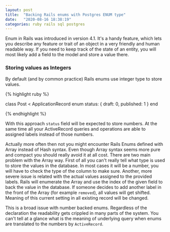 ```yaml
---
layout: post
title:  "Backing Rails enums with Postgres ENUM type"
date:   "2020-08-16 18:38:19"
categories: ruby rails sql postgres
---
```

Enum in Rails was introduced in version 4.1. It's a handy feature, which lets
you describe any feature or trait of an object in a very friendly and human
readable way. If you need to keep track of the state of an entity, you will
most likely add a field to the model and store a value there.

### Storing values as Integers

By default (and by common practice) Rails enums use integer type to store values. 

{% highlight ruby %}

class Post < ApplicationRecord
  enum status: { draft: 0, published: 1 }
end

{% endhighlight %}

With this approach `status` field will be expected to store numbers. At the
same time all your ActiveRecord queries and operations are able to assigned
labels instead of those numbers.

Actually more often then not you might encounter Rails Enums defined with Array instead of Hash syntax. Even though Array syntax seems more pure and compact you should really avoid it at all cost. There are two main problem with the Array way. First of all you can't really tell what type is used to store the values in the database. In most cases it will be a number, you will have to check the type of the column to make sure. Another, more severe issue is related with the actual values assigned to the provided labels. Rails will enumerate the Array and use the index of the given field to back the value in the database. If someone decides to add another label in the front of the Array (for example `removed`), all values will get shifted. Meaning of this current setting in all existing record will be changed.

This is a broad issue with number backed enums. Regardless of the declaration the readability gets crippled in many parts of the system. You can't tell at a glance what is the meaning of underlying query when enums are translated to the numbers by `ActiveRecord`.
